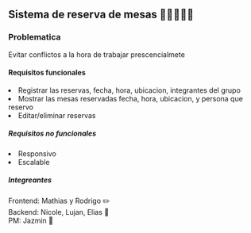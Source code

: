 ## Sistema de reserva de mesas 👩‍💻👨‍💻💫
### Problematica
Evitar conflictos a la hora de trabajar prescencialmete
<h4> Requisitos funcionales </h4>
<li>Registrar las reservas, fecha, hora, ubicacion, integrantes del grupo</li>
<li>Mostrar las mesas reservadas fecha, hora, ubicacion, y persona que reservo</li>
<li>Editar/eliminar reservas</li>
<h5> Requisitos no funcionales </h5>
<li>Responsivo</li>
<li>Escalable</li>
<h5>Integreantes</h5>
Frontend: Mathias y Rodrigo ✏️<br>
Backend: Nicole, Lujan, Elias 🧐 <br>
PM: Jazmin 🤠 <br>
